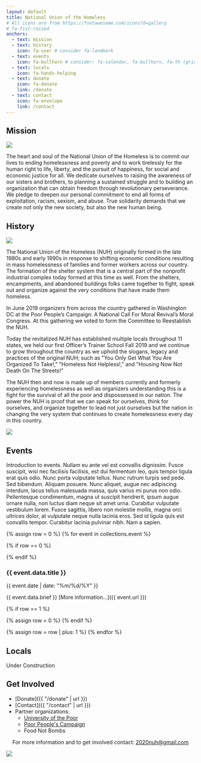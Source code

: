 ```yaml
---
layout: default
title: National Union of the Homeless
# All icons are from https://fontawesome.com/icons?d=gallery
# fa-fist-raised
anchors:
  - text: mission
  - text: history
    icon: fa-user # consider fa-landmark
  - text: events
    icon: fa-bullhorn # consider: fa-calendar, fa-bullhorn, fa-th (grid)
  - text: locals
    icon: fa-hands-helping
  - text: donate
    icon: fa-donate
    link: /donate
  - text: contact
    icon: fa-envelope
    link: /contact
---
```


## Mission

<img class="w3-right w3-round w3-half" src='{{ "/img/ron-casanova.jpg" | url }}'>

The heart and soul of the National Union of the Homeless is to commit our lives to ending homelessness and poverty and to work tirelessly for the human right to life, liberty, and the pursuit of happiness, for social and economic justice for all. We dedicate ourselves to raising the awareness of our sisters and brothers, to planning a sustained struggle and to building an organization that can obtain freedom through revolutionary perseverance. We pledge to deepen our personal commitment to end all forms of exploitation, racism, sexism, and abuse. True solidarity demands that we create not only the new society, but also the new human being.

## History

<img class="w3-right w3-round w3-half" src='{{"/img/getting-into-step.jpg" | url }}'>

The National Union of the Homeless (NUH) originally formed in the late
1980s and early 1990s in response to shifting economic conditions
resulting in mass homelessness of families and former workers across
our country. The formation of the shelter system that is a central
part of the nonprofit industrial complex today formed at this time as
well. From the shelters, encampments, and abandoned buildings folks
came together to fight, speak out and organize against the very
conditions that have made them homeless.

In June 2019 organizers from across the country gathered in Washington
DC at the Poor People’s Campaign: A National Call For Moral Revival’s
Moral Congress. At this gathering we voted to form the Committee to
Reestablish the NUH.

Today the revitalized NUH has established multiple locals throughout
11 states, we held our first Officer’s Trainer School Fall 2019 and we
continue to grow throughout the country as we uphold the slogans,
legacy and practices of the original NUH; such as "You Only Get What
You Are Organized To Take!," "Homeless Not Helpless!," and "Housing Now
Not Death On The Streets!"

The NUH then and now is made up of members currently and formerly
experiencing homelessness as well as organizers understanding this is
a fight for the survival of all the poor and dispossessed in our
nation. The power the NUH is proof that we can speak for ourselves,
think for ourselves, and organize together to lead not just ourselves
but the nation in changing the very system that continues to create
homelessness every day in this country.

<img class="w3-round w3-col" src='{{"/img/reestablish-poster.jpg" | url }}'>

## Events

Introduction to events.  Nullam eu ante vel est convallis dignissim.  Fusce suscipit, wisi nec facilisis facilisis, est dui fermentum leo, quis tempor ligula erat quis odio.  Nunc porta vulputate tellus.  Nunc rutrum turpis sed pede.  Sed bibendum.  Aliquam posuere.  Nunc aliquet, augue nec adipiscing interdum, lacus tellus malesuada massa, quis varius mi purus non odio.  Pellentesque condimentum, magna ut suscipit hendrerit, ipsum augue ornare nulla, non luctus diam neque sit amet urna.  Curabitur vulputate vestibulum lorem.  Fusce sagittis, libero non molestie mollis, magna orci ultrices dolor, at vulputate neque nulla lacinia eros.  Sed id ligula quis est convallis tempor.  Curabitur lacinia pulvinar nibh.  Nam a sapien.

{% assign row = 0 %}
{% for event in collections.event %}

{% if row == 0 %}
<div class="w3-row-padding">
{% endif %}

<div class="w3-half w3-margin-bottom">
<div class="w3-container w3-card">
<h3>{{ event.data.title }}</h3>

{{ event.date  | date: "%m/%d/%Y" }}

{{ event.data.brief }} [More information...]({{ event.url }})
</div>
</div>

{% if row == 1 %}
</div>
{% assign row = 0 %}
{% endif %}

{% assign row = row | plus: 1 %}
{% endfor %}

## Locals

<span class="construction">
<i class="fas fa-wrench"></i> Under Construction <i class="fas fa-wrench"></i>
</span>

<!-- <div class="w3-container"> -->
<!-- <table class="w3-table w3-bordered w3-table-all"> -->
<!-- <colgroup> -->
<!-- <col style="width:33%;"> -->
<!-- <col style="width:66%;"> -->
<!-- </colgroup> -->
<!-- <tr class="w3-bordered"><th>Location</th><th>Name</th></tr> -->
<!-- {% for local in collections.local %} -->
<!-- <tr class="w3-bordered"><td>{{local.data.location}}</td><td><a href="{{ local.url }}">{{local.data.name}}</a></td></tr> -->
<!-- {% endfor %} -->
<!-- </table> -->
<!-- </div> -->

## Get Involved

- [Donate]({{ "/donate" | url }})
- [Contact]({{ "/contact" | url }})
- Partner organizations:
    - [University of the Poor](https://universityofthepoor.org/)
    - [Poor People's Campaign](https://www.poorpeoplescampaign.org)
    - Food Not Bombs

<p>
<center>
For more information and to get involved contact:
<a href="mailto:2020nuh@gmail.com">2020nuh@gmail.com</a>
</center>
</p>

<div class="w3-container">
  <img class="w3-round w3-col" src='{{"/img/only-get-what-organized-to-take.jpg" | url }}'>
</div>
